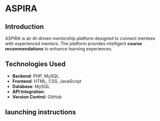 # ASPIRA 

## Introduction
ASPIRA is an AI-driven mentorship platform designed to connect mentees with experienced mentors. The platform provides intelligent **course recommendations** to enhance learning experiences.


## Technologies Used
- **Backend**: PHP, MySQL
- **Frontend**: HTML, CSS, JavaScript 
- **Database**: MySQL
- **API Integration**: 
- **Version Control**: GitHub


## launching instructions
